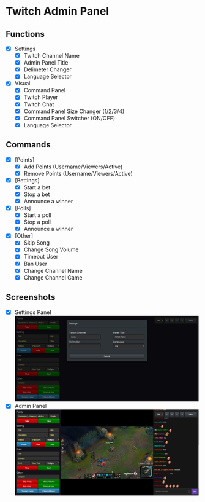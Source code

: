 # Twitch Admin Panel

## Functions
- [x] Settings
  - [x] Twitch Channel Name
  - [x] Admin Panel Title
  - [x] Delimeter Changer
  - [x] Language Selector

- [x] Visual
  - [x] Command Panel
  - [x] Twitch Player
  - [x] Twitch Chat
  - [x] Command Panel Size Changer (1/2/3/4)
  - [x] Command Panel Switcher (ON/OFF)
  - [x] Language Selector

## Commands
- [x] [Points]
  - [x] Add Points (Username/Viewers/Active)
  - [x] Remove Points (Username/Viewers/Active)

- [x] [Bettings]
  - [x] Start a bet
  - [x] Stop a bet
  - [x] Announce a winner

- [x] [Polls]
  - [x] Start a poll
  - [x] Stop a poll
  - [x] Announce a winner
  
- [x] [Other]
  - [x] Skip Song
  - [x] Change Song Volume
  - [x] Timeout User
  - [x] Ban User
  - [x] Change Channel Name
  - [x] Change Channel Game

## Screenshots
- [x] Settings Panel
![Settings Panel](screenshots/SettingsPanel.png)
- [x] Admin Panel
![Admin Panel](screenshots/AdminPanel.png)

